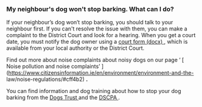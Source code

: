 ###  My neighbour's dog won't stop barking. What can I do?

If your neighbour’s dog won’t stop barking, you should talk to your neighbour
first. If you can't resolve the issue with them, you can make a complaint to
the District Court and look for a hearing. When you get a court date, you must
notify the dog owner using a [ court form (docx)
](https://www.courts.ie/acc/alfresco/eb9b13cb-37ea-4fa3-82e3-9ca378b2c360/Order%20in%20relation%20to%20excessive%20barking%20by%20a%20dog%20-%20Control%20of%20Dogs%20Act%201986%20No.%2091.3.docx/docx/1)
, which is available from your local authority or the District Court.

Find out more about noise complaints about noisy dogs on our page ‘ [ Noise
pollution and noise complaints’
](https://www.citizensinformation.ie/en/environment/environment-and-the-
law/noise-regulations/#cff4b2) **.**

You can find information and dog training about how to stop your dog barking
from the [ Dogs Trust ](https://supportus.dogstrust.ie/dog-school/book-here/)
and the [ DSCPA ](https://www.dspcadogtraining.ie/) .
